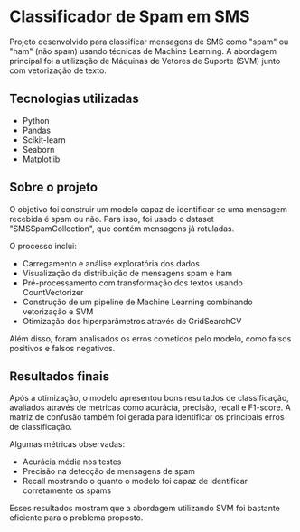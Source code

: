 # Classificador de Spam em SMS

Projeto desenvolvido para classificar mensagens de SMS como "spam" ou "ham" (não spam) usando técnicas de Machine Learning. A abordagem principal foi a utilização de Máquinas de Vetores de Suporte (SVM) junto com vetorização de texto.

## Tecnologias utilizadas

- Python
- Pandas
- Scikit-learn
- Seaborn
- Matplotlib

## Sobre o projeto

O objetivo foi construir um modelo capaz de identificar se uma mensagem recebida é spam ou não. Para isso, foi usado o dataset "SMSSpamCollection", que contém mensagens já rotuladas.

O processo inclui:
- Carregamento e análise exploratória dos dados
- Visualização da distribuição de mensagens spam e ham
- Pré-processamento com transformação dos textos usando CountVectorizer
- Construção de um pipeline de Machine Learning combinando vetorização e SVM
- Otimização dos hiperparâmetros através de GridSearchCV

Além disso, foram analisados os erros cometidos pelo modelo, como falsos positivos e falsos negativos.

## Resultados finais

Após a otimização, o modelo apresentou bons resultados de classificação, avaliados através de métricas como acurácia, precisão, recall e F1-score. A matriz de confusão também foi gerada para identificar os principais erros de classificação.

Algumas métricas observadas:
- Acurácia média nos testes
- Precisão na detecção de mensagens de spam
- Recall mostrando o quanto o modelo foi capaz de identificar corretamente os spams

Esses resultados mostram que a abordagem utilizando SVM foi bastante eficiente para o problema proposto.
